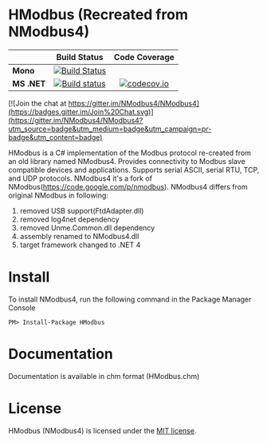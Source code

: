 HModbus (Recreated from NModbus4)
=======

|           |Build Status|Code Coverage|
|-----------|:----------:|:-----------:|
|**Mono**|[![Build Status](https://travis-ci.org/NModbus4/NModbus4.svg?branch=portable-3.0)](https://travis-ci.org/NModbus4/NModbus4)||
|**MS .NET**|[![Build status](https://ci.appveyor.com/api/projects/status/9irkluk69cr0f5ed?svg=true)](https://ci.appveyor.com/project/Maxwe11/nmodbus4-ss8e4)|[![codecov.io](https://codecov.io/github/NModbus4/NModbus4/coverage.svg?branch=portable-3.0)](https://codecov.io/github/NModbus4/NModbus4?branch=portable-3.0)|

[![Join the chat at https://gitter.im/NModbus4/NModbus4](https://badges.gitter.im/Join%20Chat.svg)](https://gitter.im/NModbus4/NModbus4?utm_source=badge&utm_medium=badge&utm_campaign=pr-badge&utm_content=badge)

HModbus is a C# implementation of the Modbus protocol re-created from an old library named NModbus4.
Provides connectivity to Modbus slave compatible devices and applications.
Supports serial ASCII, serial RTU, TCP, and UDP protocols.
NModbus4 it's a fork of NModbus(https://code.google.com/p/nmodbus).
NModbus4 differs from original NModbus in following:

1. removed USB support(FtdAdapter.dll)
2. removed log4net dependency
3. removed Unme.Common.dll dependency
4. assembly renamed to NModbus4.dll
5. target framework changed to .NET 4

Install
=======

To install NModbus4, run the following command in the Package Manager Console

    PM> Install-Package HModbus

Documentation
=======
Documentation is available in chm format (HModbus.chm)

License
=======
HModbus (NModbus4) is licensed under the [MIT license](LICENSE.txt).
